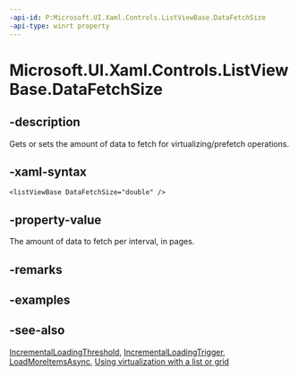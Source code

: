 ```yaml
---
-api-id: P:Microsoft.UI.Xaml.Controls.ListViewBase.DataFetchSize
-api-type: winrt property
---
```


<!-- Property syntax
public double DataFetchSize { get;  set; }
-->

# Microsoft.UI.Xaml.Controls.ListViewBase.DataFetchSize

## -description
Gets or sets the amount of data to fetch for virtualizing/prefetch operations.

## -xaml-syntax
```xaml
<listViewBase DataFetchSize="double" />
```


## -property-value
The amount of data to fetch per interval, in pages. 
<!--Should define "pages" believe has to do with viewport size within scrollbar.-->

## -remarks

## -examples

## -see-also
[IncrementalLoadingThreshold](listviewbase_incrementalloadingthreshold.md), [IncrementalLoadingTrigger](incrementalloadingtrigger.md), [LoadMoreItemsAsync](listviewbase_loadmoreitemsasync_1264491126.md), [Using virtualization with a list or grid](/previous-versions/windows/apps/hh780657(v=win.10))

